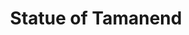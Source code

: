 ---
pid: pt79
title: Statue of Tamanend
location_transcription: Penn Treaty Park
coordinates: "[-75.128417025541, 39.965832670079]"
zipcode: '19125'
gen_neighborhood: River Wards
neighborhood: Fishtown,Kensington
outside_phl: 
age: '68'
age_range: 60-69
instagram: 
image_file_name: pt_79.jpg
proposal_transcription: A monument = life-like statue of the cheif (Tamanend). That
  is //real.// So folks understand Linklater is good but over people's head. This
  is a place for kids!
topic: Person,Native Americans,Youth
topic_summary: 0, 0, 0
type: Space,Sculpture Statue
keywords_other: 
credit: James Shilling
image_labels: 
twitter: 
facebook: 
permalink: "/monuments/pt79/"
layout: item-page
---